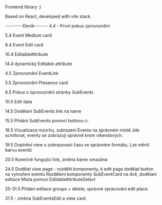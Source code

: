 # 

Frontend library :)

Based on React, developed with vite stack.




---------Deník-------
4.4 - První pokus zprovoznění

5.4 Event Medium card

8.4 Event Edit card

10.4 EditableAttribute

14.4 dynamický Editable attribute 

4.5 Zprovoznění EventLink

5.5 Zprovoznění Presence card

8.5 Pokus o zprovoznění stránky SubEvents

10.5 Edit data

14.5 Dodělaní SubEvents link na name

15.5 Přidání SubEvents pomocí buttonu c:

18.5 Vizualizace rozvrhu, zobrazení Eventu na správném místě
     Jde scrollovat, eventy se zobrazují správně krom víkendových.

19.5 Doplnění view o zobrazovaní času ve správném formátu,
     Lze měnit barvu eventů

20.5 Konečně fungující link, změna barev smazána

24.5 Dodělat view page - rozdělit komponenty, k edit page dodělat button na vytvoření eventu
     Rozdělení komponenty SubEventCard na dvě, dodělaní editace Místa pomocí EditableAttributeSelect

25-31.5 Přidání editace groups + delete, správné zpracování edit place.

31.5 - změna SubEventsEdit a view card